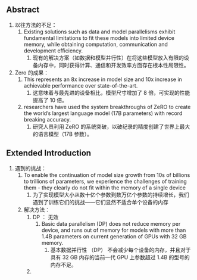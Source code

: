 ## Abstract
1. 以往方法的不足：
	1. Existing solutions such as data and model parallelisms exhibit fundamental limitations to fit these models into limited device memory, while obtaining computation, communication and development efficiency.
		1. 现有的解决方案（如数据和模型并行性）在将这些模型放入有限的设备内存中，同时获得计算、通信和开发效率方面存在根本性局限性。
2. Zero 的成果：
	1. This represents an 8x increase in model size and 10x increase in achievable performance over state-of-the-art.
		1. 这意味着与最先进的设备相比，模型尺寸增加了 8 倍，可实现的性能提高了 10 倍。
	2. researchers have used the system breakthroughs of ZeRO to create the world’s largest language model (17B parameters) with record breaking accuracy.
		1. 研究人员利用 ZeRO 的系统突破，以破纪录的精度创建了世界上最大的语言模型（17B 参数）。


## Extended Introduction
1. 遇到的挑战：
	1. To enable the continuation of model size growth from 10s of billions to trillions of parameters, we experience the challenges of training them - they clearly do not fit within the memory of a single device
		1. 为了实现模型大小从数十亿个参数到数万亿个参数的持续增长，我们遇到了训练它们的挑战——它们显然不适合单个设备的内存
	2. 解决方法：
		1. DP ： 无效
			1. Basic data parallelism (DP) does not reduce memory per device, and runs out of memory for models with more than 1.4B parameters on current generation of GPUs with 32 GB memory.
				1. 基本数据并行性 （DP） 不会减少每个设备的内存，并且对于具有 32 GB 内存的当前一代 GPU 上参数超过 1.4B 的型号的内存不足。
		2. 